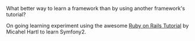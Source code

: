 What better way to learn a framework than by using another framework's tutorial?

On going learning experiment using the awesome [Ruby on Rails Tutorial](http://railstutorial.org) by Micahel Hartl to learn Symfony2.
